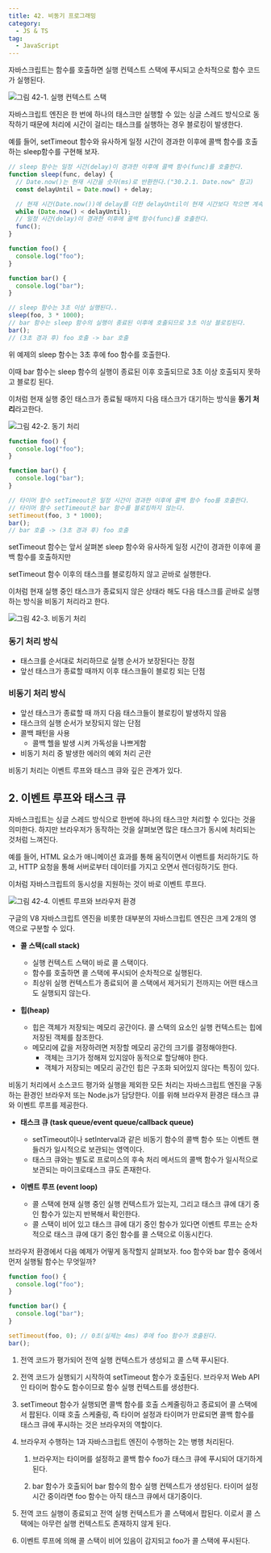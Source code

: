 ```yaml
---
title: 42. 비동기 프로그래밍
category:
  - JS & TS
tag:
  - JavaScript
---
```


자바스크립트는 함수를 호출하면 실행 컨텍스트 스택에 푸시되고 순차적으로 함수 코드가 실행된다.

![그림 42-1. 실행 컨텍스트 스택](https://github.com/Zamoca42/blog/assets/96982072/fa7ba17d-3430-4ecd-9858-118ddadd6453)

자바스크립트 엔진은 한 번에 하나의 태스크만 실행할 수 있는 싱글 스레드 방식으로 동작하기 때문에
처리에 시간이 걸리는 태스크를 실행하는 경우 블로킹이 발생한다.

<!--end-->

예를 들어, setTimeout 함수와 유사하게 일정 시간이 경과한 이후에 콜백 함수를 호출하는 sleep함수를 구현해 보자.

```js
// sleep 함수는 일정 시간(delay)이 경과한 이후에 콜백 함수(func)를 호출한다.
function sleep(func, delay) {
  // Date.now()는 현재 시간을 숫자(ms)로 반환한다.("30.2.1. Date.now" 참고)
  const delayUntil = Date.now() + delay;

  // 현재 시간(Date.now())에 delay를 더한 delayUntil이 현재 시간보다 작으면 계속 반복한다.
  while (Date.now() < delayUntil);
  // 일정 시간(delay)이 경과한 이후에 콜백 함수(func)를 호출한다.
  func();
}

function foo() {
  console.log("foo");
}

function bar() {
  console.log("bar");
}

// sleep 함수는 3초 이상 실행된다..
sleep(foo, 3 * 1000);
// bar 함수는 sleep 함수의 실행이 종료된 이후에 호출되므로 3초 이상 블로킹된다.
bar();
// (3초 경과 후) foo 호출 -> bar 호출
```

위 예제의 sleep 함수는 3초 후에 foo 함수를 호출한다.

이때 bar 함수는 sleep 함수의 실행이 종료된 이후 호출되므로 3초 이상 호출되지 못하고 블로킹 된다.

이처럼 현재 실행 중인 태스크가 종료될 때까지 다음 태스크가 대기하는 방식을 **동기 처리**라고한다.

![그림 42-2. 동기 처리](https://github.com/Zamoca42/blog/assets/96982072/5036748d-36e5-4e48-8f57-d3e5f3ea2ced)

```js
function foo() {
  console.log("foo");
}

function bar() {
  console.log("bar");
}

// 타이머 함수 setTimeout은 일정 시간이 경과한 이후에 콜백 함수 foo를 호출한다.
// 타이머 함수 setTimeout은 bar 함수를 블로킹하지 않는다.
setTimeout(foo, 3 * 1000);
bar();
// bar 호출 -> (3초 경과 후) foo 호출
```

setTimeout 함수는 앞서 살펴본 sleep 함수와 유사하게 일정 시간이 경과한 이후에 콜백 함수를 호출하지만

setTimeout 함수 이후의 태스크를 블로킹하지 않고 곧바로 실행한다.

이처럼 현재 실행 중인 태스크가 종료되지 않은 상태라 해도 다음 태스크를 곧바로 실행하는 방식을 비동기 처리라고 한다.

![그림 42-3. 비동기 처리](https://github.com/Zamoca42/blog/assets/96982072/3aa3b615-dcea-4998-ad94-3040ab32bd20)

### 동기 처리 방식

- 태스크를 순서대로 처리하므로 실행 순서가 보장된다는 장점
- 앞선 태스크가 종료할 때까지 이후 태스크들이 블로킹 되는 단점

### 비동기 처리 방식

- 앞선 태스크가 종료할 때 까지 다음 태스크들이 블로킹이 발생하지 않음
- 태스크의 실행 순서가 보장되지 않는 단점
- 콜백 패턴을 사용
  - 콜백 헬을 발생 시켜 가독성을 나쁘게함
- 비동기 처리 중 발생한 에러의 예외 처리 곤란

비동기 처리는 이벤트 루프와 태스크 큐와 깊은 관계가 있다.

## 2. 이벤트 루프와 태스크 큐

자바스크립트는 싱글 스레드 방식으로 한번에 하나의 태스크만 처리할 수 있다는 것을 의미한다.
하지만 브라우저가 동작하는 것을 살펴보면 많은 태스크가 동시에 처리되는 것처럼 느껴진다.

예를 들어, HTML 요소가 애니메이션 효과를 통해 움직이면서 이벤트를 처리하기도 하고,
HTTP 요청을 통해 서버로부터 데이터를 가지고 오면서 렌더링하기도 한다.

이처럼 자바스크립트의 동시성을 지원하는 것이 바로 이벤트 루프다.

![그림 42-4. 이벤트 루프와 브라우저 환경](https://github.com/Zamoca42/blog/assets/96982072/c3f66c1f-1e48-4f2d-a472-62dad21de3cc)

구글의 V8 자바스크립트 엔진을 비롯한 대부분의 자바스크립트 엔진은 크게 2개의 영역으로 구분할 수 있다.

- **콜 스택(call stack)**

  - 실행 컨텍스트 스택이 바로 콜 스택이다.
  - 함수를 호출하면 콜 스택에 푸시되어 순차적으로 실행된다.
  - 최상위 실행 컨텍스트가 종료되어 콜 스택에서 제거되기 전까지는 어떤 태스크도 실행되지 않는다.

- **힙(heap)**
  - 힙은 객체가 저장되는 메모리 공간이다. 콜 스택의 요소인 실행 컨텍스트는 힙에 저장된 객체를 참조한다.
  - 메모리에 값을 저장하려면 저장할 메모리 공간의 크기를 결정해야한다.
    - 객체는 크기가 정해져 있지않아 동적으로 할당해야 한다.
    - 객체가 저장되는 메모리 공간인 힙은 구조화 되어있지 않다는 특징이 있다.

비동기 처리에서 소스코드 평가와 실행을 제외한 모든 처리는 자바스크립트 엔진을 구동하는 환경인 브라우저 또는 Node.js가 담당한다.
이를 위해 브라우저 환경은 태스크 큐와 이벤트 루프를 제공한다.

- **태스크 큐 (task queue/event queue/callback queue)**

  - setTimeout이나 setInterval과 같은 비동기 함수의 콜백 함수 또는 이벤트 핸들러가 일시적으로 보관되는 영역이다.
  - 태스크 큐와는 별도로 프로미스의 후속 처리 메서드의 콜백 함수가 일시적으로 보관되는 마이크로태스크 큐도 존재한다.

- **이벤트 루프 (event loop)**
  - 콜 스택에 현재 실행 중인 실행 컨텍스트가 있는지, 그리고 태스크 큐에 대기 중인 함수가 있는지 반복해서 확인한다.
  - 콜 스택이 비어 있고 태스크 큐에 대기 중인 함수가 있다면 이벤트 루프는 순차적으로 태스크 큐에 대기 중인 함수를 콜 스택으로 이동시킨다.

브라우저 환경에서 다음 예제가 어떻게 동작할지 살펴보자.
foo 함수와 bar 함수 중에서 먼저 실행될 함수는 무엇일까?

```js
function foo() {
  console.log("foo");
}

function bar() {
  console.log("bar");
}

setTimeout(foo, 0); // 0초(실제는 4ms) 후에 foo 함수가 호출된다.
bar();
```

1. 전역 코드가 평가되어 전역 실행 컨텍스트가 생성되고 콜 스택 푸시된다.

2. 전역 코드가 실행되기 시작하여 setTimeout 함수가 호출된다.
   브라우저 Web API인 타이머 함수도 함수이므로 함수 실행 컨텍스트를 생성한다.

3. setTimeout 함수가 실행되면 콜백 함수를 호출 스케줄링하고 종료되어 콜 스택에서 팝된다.
   이때 호출 스케줄링, 즉 타이머 설정과 타이머가 만료되면 콜백 함수를 태스크 큐에 푸시하는 것은 브라우저의 역할이다.

4. 브라우저 수행하는 1과 자바스크립트 엔진이 수행하는 2는 병행 처리된다.

   1. 브라우저는 타이머를 설정하고 콜백 함수 foo가 태스크 큐에 푸시되어 대기하게 된다.

   2. bar 함수가 호출되어 bar 함수의 함수 실행 컨텍스트가 생성된다.
      타이머 설정 시간 중이라면 foo 함수는 아직 태스크 큐에서 대기중이다.

5. 전역 코드 실행이 종료되고 전역 실행 컨텍스트가 콜 스택에서 팝된다.
   이로서 콜 스택에는 아무런 실행 컨텍스트도 존재하지 않게 된다.

6. 이벤트 루프에 의해 콜 스택이 비어 있음이 감지되고 foo가 콜 스택에 푸시된다.
